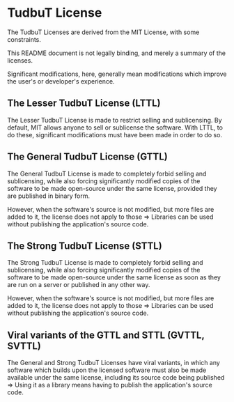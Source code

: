 # TudbuT License

The TudbuT Licenses are derived from the MIT License, with some constraints.

This README document is not legally binding, and merely a summary of the 
licenses.

Significant modifications, here, generally mean modifications which improve 
the user's or developer's experience.

## The Lesser TudbuT License (LTTL)

The Lesser TudbuT License is made to restrict selling and sublicensing. By
default, MIT allows anyone to sell or sublicense the software. With LTTL,
to do these, significant modifications must have been made in order to do so.

## The General TudbuT License (GTTL)

The General TudbuT License is made to completely forbid selling and 
sublicensing, while also forcing significantly modified copies of the software
to be made open-source under the same license, provided they are published in
binary form.

However, when the software's source is not modified, but more files are added
to it, the license does not apply to those => Libraries can be used without
publishing the application's source code.

## The Strong TudbuT License (STTL)

The Strong TudbuT License is made to completely forbid selling and 
sublicensing, while also forcing significantly modified copies of the software
to be made open-source under the same license as soon as they are run on a 
server or published in any other way.

However, when the software's source is not modified, but more files are added
to it, the license does not apply to those => Libraries can be used without
publishing the application's source code.

## Viral variants of the GTTL and STTL (GVTTL, SVTTL)

The General and Strong TudbuT Licenses have viral variants, in which any
software which builds upon the licensed software must also be made available
under the same license, including its source code being published => Using it
as a library means having to publish the application's source code.

